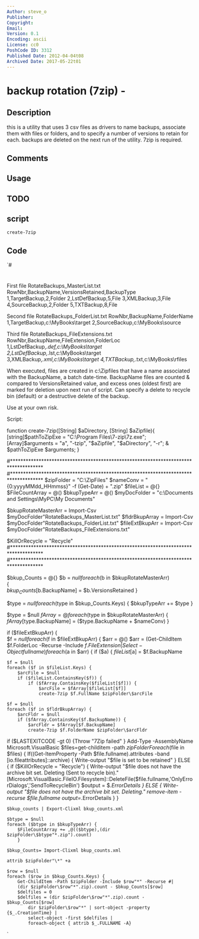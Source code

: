 ```yaml
---
Author: steve_o
Publisher: 
Copyright: 
Email: 
Version: 0.1
Encoding: ascii
License: cc0
PoshCode ID: 3312
Published Date: 2012-04-04t08
Archived Date: 2017-05-22t01
---
```


# backup rotation (7zip) - 

## Description

this is a utility that uses 3 csv files as drivers to name backups, associate them with files or folders, and to specify a number of versions to retain for each.  backups are deleted on the next run of the utility.  7zip is required.

## Comments



## Usage



## TODO



## script

`create-7zip`

## Code

`#
 #
 First file RotateBackups_MasterList.txt
 RowNbr,BackupName,VersionsRetained,BackupType
 1,TargetBackup,2,Folder
 2,LstDefBackup,5,File
 3,XMLBackup,3,File
 4,SourceBackup,2,Folder
 5,TXTBackup,8,File
 
 Second file RotateBackups_FolderList.txt
 RowNbr,BackupName,FolderName
 1,TargetBackup,c:\MyBooks\target
 2,SourceBackup,c:\MyBooks\source
 
 Third file RotateBackups_FileExtensions.txt
 RowNbr,BackupName,FileExtension,FolderLoc
 1,LstDefBackup,*.def,c:\MyBooks\target
 2,LstDefBackup,*.lst,c:\MyBooks\target
 3,XMLBackup,*.xml,c:\MyBooks\target
 4,TXTBackup,*.txt,c:\MyBooks\rfiles
 
 
 When executed, files are created in c:\Zipfiles that have a name associated with the BackupName, a batch date-time.  BackupName files are counted & compared to VersionsRetained value, and excess ones (oldest first) are marked for deletion upon next run of script.  Can specify a delete to recycle bin (default) or a destructive delete of the backup.  
 
 Use at your own risk.
 
 
 Script:
 
 function create-7zip([String] $aDirectory, [String] $aZipfile){
     [string]$pathToZipExe = "C:\Program Files\7-zip\7z.exe";
     [Array]$arguments = "a", "-tzip", "$aZipfile", "$aDirectory", "-r";
     & $pathToZipExe $arguments;
 }
 
 #************************************************************************************
 #************************************************************************************
 $zipFolder = "C:\ZipFiles"
 $nameConv = "{0:yyyyMMdd_HHmmss}" -f (Get-Date) + ".zip"
 $fileList = @{}
 $FileCountArray = @()
 $bkupTypeArr = @()
 $myDocFolder = "c:\Documents and Settings\MyPC\My Documents\"
 
 $bkupRotateMasterArr = Import-Csv $myDocFolder"RotateBackups_MasterList.txt"
 $fldrBkupArray = Import-Csv $myDocFolder"RotateBackups_FolderList.txt"
 $fileExtBkupArr = Import-Csv $myDocFolder"RotateBackups_FileExtensions.txt"
 
 $KillOrRecycle = "Recycle"
 #************************************************************************************
 #************************************************************************************
 
 $bkup_Counts = @{}
 $b = $null
 foreach($b in $bkupRotateMasterArr)  
     {  
 	$bkup_Counts[$b.BackupName] = $b.VersionsRetained
     }  
 
 
 $type = $null
 foreach ($type in $bkup_Counts.Keys) {
 	$bkupTypeArr += $type
 	}
 
 $type = $null
 $fArray = @{}
 foreach ($type in $bkupRotateMasterArr) {
 	$fArray[$type.BackupName] = ($type.BackupName + $nameConv)
 		}
 		
 if ($fileExtBkupArr) { 		
 	$f = $null 
 	foreach ($f in $fileExtBkupArr) {
 			$arr = @()
 			$arr = (Get-ChildItem $f.FolderLoc -Recurse -Include $f.FileExtension | Select-Object fullname)
 			foreach ($a in $arr) {
 				if ($a) {
 				$fileList[$a] = $f.BackupName
 
 
 	$f = $null
 	foreach ($f in $fileList.Keys) {
 		$arcFile = $null
 		if ($fileList.ContainsKey($f)) {
 			if ($fArray.ContainsKey($fileList[$f])) {
 				$arcFile = $fArray[$fileList[$f]]
 				create-7zip $f.FullName $zipFolder\$arcFile
 
 	$f = $null
 	foreach ($f in $fldrBkupArray) {
 		$arcFldr = $null
 		if ($fArray.ContainsKey($f.BackupName)) {
 			$arcFldr = $fArray[$f.BackupName]
 			create-7zip $f.FolderName $zipFolder\$arcFldr
 
 
 if ($LASTEXITCODE -gt 0)
 	{Throw "7Zip failed" } 
 	Add-Type -AssemblyName Microsoft.VisualBasic
 	$files=get-childitem -path $zipFolder
 	Foreach($file in $files) { 
 		If((Get-ItemProperty -Path $file.fullname).attributes -band [io.fileattributes]::archive)
 		{ Write-output "$file is set to be retained" }
 		ELSE {
 			if ($KillOrRecycle = "Recycle") {
 				Write-output "$file does not have the archive bit set. Deleting (Sent to recycle bin)."
 				[Microsoft.VisualBasic.FileIO.Filesystem]::DeleteFile($file.fullname,'OnlyErrorDialogs','SendToRecycleBin')
 				$output = $_.ErrorDetails
 				}
 			ELSE {
 				Write-output "$file does not have the archive bit set. Deleting."
 				remove-item -recurse $file.fullname
 				$output =$_.ErrorDetails 
 				}
 			} 
 
 	$bkup_counts | Export-Clixml bkup_counts.xml
 
 	$btype = $null
 	foreach ($btype in $bkupTypeArr) {
 		$FileCountArray += ,@(($btype),(dir $zipFolder\$btype"*.zip").count)
 		}
 		
 	$bkup_Counts= Import-Clixml bkup_counts.xml
 
 	attrib $zipFolder"\*" +a 
 	
 	$row = $null
 	foreach ($row in $bkup_Counts.Keys) {
 		Get-ChildItem -Path $zipFolder -Include $row"*" -Recurse #|
 		(dir $zipFolder\$row"*".zip).count - $bkup_Counts[$row]
 		$delfiles = 0
 		$delfiles = (dir $zipFolder\$row"*".zip).count - $bkup_Counts[$row]
 			dir $zipFolder\$row"*" | sort-object -property {$_.CreationTime} |
 			select-object -first $delfiles |
 			foreach-object { attrib $_.FULLNAME -A} 
 		
`

